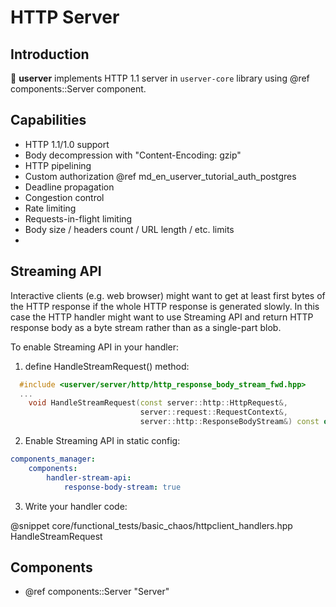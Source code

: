 # HTTP Server

## Introduction

🐙 **userver** implements HTTP 1.1 server in `userver-core` library using @ref components::Server component.

## Capabilities

* HTTP 1.1/1.0 support
* Body decompression with "Content-Encoding: gzip"
* HTTP pipelining
* Custom authorization @ref md_en_userver_tutorial_auth_postgres
* Deadline propagation
* Congestion control
* Rate limiting
* Requests-in-flight limiting
* Body size / headers count / URL length / etc. limits
* 

## Streaming API

Interactive clients (e.g. web browser) might want to get at least first bytes of the HTTP response if the whole HTTP response is generated slowly. In this case the HTTP handler might want to use Streaming API and return HTTP response body as a byte stream rather than as a single-part blob.

To enable Streaming API in your handler:

1) define HandleStreamRequest() method:
```cpp
  #include <userver/server/http/http_response_body_stream_fwd.hpp>
  ...
    void HandleStreamRequest(const server::http::HttpRequest&,
                             server::request::RequestContext&,
                             server::http::ResponseBodyStream&) const override;
```

2) Enable Streaming API in static config:
```yaml
components_manager:
    components:
        handler-stream-api:
            response-body-stream: true
```

3) Write your handler code:

@snippet core/functional_tests/basic_chaos/httpclient_handlers.hpp HandleStreamRequest

## Components

* @ref components::Server "Server"
